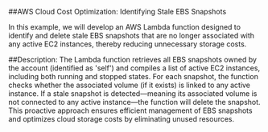 ##AWS Cloud Cost Optimization: Identifying Stale EBS Snapshots

In this example, we will develop an AWS Lambda function designed to identify and delete stale EBS snapshots that are no longer associated with any active EC2 instances, thereby reducing unnecessary storage costs.

##Description:
The Lambda function retrieves all EBS snapshots owned by the account (identified as 'self') and compiles a list of active EC2 instances, including both running and stopped states. For each snapshot, the function checks whether the associated volume (if it exists) is linked to any active instance. If a stale snapshot is detected—meaning its associated volume is not connected to any active instance—the function will delete the snapshot. This proactive approach ensures efficient management of EBS snapshots and optimizes cloud storage costs by eliminating unused resources.